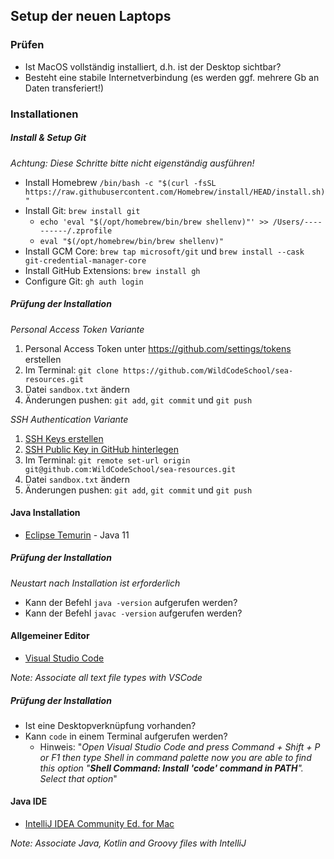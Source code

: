 ## Setup der neuen Laptops

### Prüfen

* Ist MacOS vollständig installiert, d.h. ist der Desktop sichtbar?
* Besteht eine stabile Internetverbindung (es werden ggf. mehrere Gb an Daten transferiert!)

### Installationen

##### Install & Setup Git

_Achtung: Diese Schritte bitte nicht eigenständig ausführen!_

* Install Homebrew `/bin/bash -c "$(curl -fsSL https://raw.githubusercontent.com/Homebrew/install/HEAD/install.sh)"`
* Install Git: `brew install git`
  * `echo 'eval "$(/opt/homebrew/bin/brew shellenv)"' >> /Users/----------/.zprofile`
  * `eval "$(/opt/homebrew/bin/brew shellenv)"`
* Install GCM Core: `brew tap microsoft/git` und `brew install --cask git-credential-manager-core`
* Install GitHub Extensions: `brew install gh`
* Configure Git: `gh auth login`

##### Prüfung der Installation

_Personal Access Token Variante_

1. Personal Access Token unter https://github.com/settings/tokens erstellen
2. Im Terminal: `git clone https://github.com/WildCodeSchool/sea-resources.git`
3. Datei `sandbox.txt` ändern
4. Änderungen pushen: `git add`, `git commit` und `git push`

_SSH Authentication Variante_

1. [SSH Keys erstellen](https://docs.github.com/en/github/authenticating-to-github/connecting-to-github-with-ssh/generating-a-new-ssh-key-and-adding-it-to-the-ssh-agent)
2. [SSH Public Key in GitHub hinterlegen](https://docs.github.com/en/github/authenticating-to-github/connecting-to-github-with-ssh/adding-a-new-ssh-key-to-your-github-account) 
2. Im Terminal: `git remote set-url origin git@github.com:WildCodeSchool/sea-resources.git`
3. Datei `sandbox.txt` ändern
4. Änderungen pushen: `git add`, `git commit` und `git push`

#### Java Installation

* [Eclipse Temurin](https://adoptium.net/) - Java 11

##### Prüfung der Installation

_Neustart nach Installation ist erforderlich_

* Kann der Befehl `java -version` aufgerufen werden?
* Kann der Befehl `javac -version` aufgerufen werden?

#### Allgemeiner Editor 

* [Visual Studio Code](https://code.visualstudio.com/)

_Note: Associate all text file types with VSCode_

##### Prüfung der Installation

* Ist eine Desktopverknüpfung vorhanden?
* Kann `code` in einem Terminal aufgerufen werden?
  * Hinweis: "_Open Visual Studio Code and press Command + Shift + P or F1 then type Shell in command palette now you are able to find this option "**Shell Command: Install 'code' command in PATH**". Select that option_"

#### Java IDE 

* [IntelliJ IDEA Community Ed. for Mac](https://www.jetbrains.com/idea/download/#section=mac)

_Note: Associate Java, Kotlin and Groovy files with IntelliJ_  
